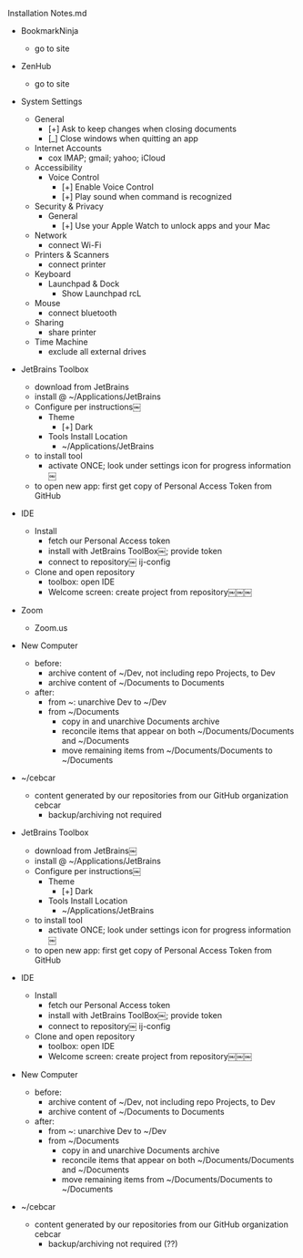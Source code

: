 Installation Notes.md

- BookmarkNinja
  - go to site

- ZenHub
  - go to site

- System Settings
  - General
    - [+] Ask to keep changes when closing documents
    - [_] Close windows when quitting an app
  - Internet Accounts
    - cox IMAP; gmail; yahoo; iCloud
  - Accessibility
    - Voice Control
      - [+] Enable Voice Control
      - [+] Play sound when command is recognized
  - Security &amp; Privacy
    - General
      - [+] Use your Apple Watch to unlock apps and your Mac
  - Network
    - connect Wi-Fi
  - Printers &amp; Scanners
    - connect printer
  - Keyboard
    - Launchpad &amp; Dock
      - Show Launchpad rcL
  - Mouse
    - connect bluetooth
  - Sharing
    - share printer
  - Time Machine
    - exclude all external drives
- JetBrains Toolbox
  - download from JetBrains
  - install @ ~/Applications/JetBrains
  - Configure per instructions￼
    - Theme
      - [+] Dark
    - Tools Install Location
      - ~/Applications/JetBrains
  - to install tool
    - activate ONCE; look under settings icon for progress information￼
  - to open new app: first get copy of Personal Access Token from GitHub
- IDE
  - Install
    - fetch our Personal Access token
    - install with JetBrains ToolBox￼; provide token
    - connect to repository￼ ij-config
  - Clone and open repository
    - toolbox: open IDE
    - Welcome screen: create project from repository￼￼￼
- Zoom
  - Zoom.us
- New Computer
  - before:
    - archive content of ~/Dev, not including repo Projects, to Dev
    - archive content of ~/Documents to Documents
  - after:
    - from ~: unarchive Dev to ~/Dev
    - from ~/Documents
      - copy in and unarchive Documents archive
      - reconcile items that appear on both ~/Documents/Documents and ~/Documents
      - move remaining items from ~/Documents/Documents to ~/Documents
- ~/cebcar
  - content generated by our repositories from our GitHub organization cebcar
    - backup/archiving not required
- JetBrains Toolbox
  - download from JetBrains￼
  - install @ ~/Applications/JetBrains
  - Configure per instructions￼
    - Theme
      - [+] Dark
    - Tools Install Location
      - ~/Applications/JetBrains
  - to install tool
    - activate ONCE; look under settings icon for progress information￼
  - to open new app: first get copy of Personal Access Token from GitHub
- IDE
  - Install
    - fetch our Personal Access token
    - install with JetBrains ToolBox￼; provide token
    - connect to repository￼ ij-config
  - Clone and open repository
    - toolbox: open IDE
    - Welcome screen: create project from repository￼￼￼
- New Computer
  - before:
    - archive content of ~/Dev, not including repo Projects, to Dev
    - archive content of ~/Documents to Documents
  - after:
    - from ~: unarchive Dev to ~/Dev
    - from ~/Documents
      - copy in and unarchive Documents archive
      - reconcile items that appear on both ~/Documents/Documents and ~/Documents
      - move remaining items from ~/Documents/Documents to ~/Documents
- ~/cebcar
  - content generated by our repositories from our GitHub organization cebcar
    - backup/archiving not required (??)

